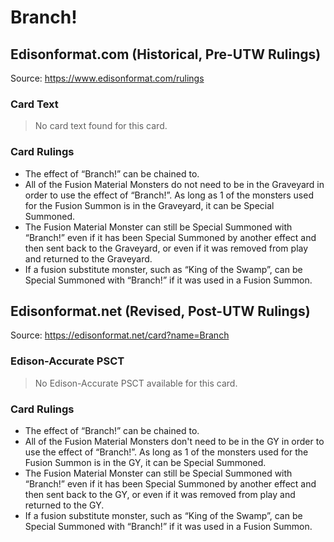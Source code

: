 # Branch!

## Edisonformat.com (Historical, Pre-UTW Rulings)

Source: https://www.edisonformat.com/rulings

### Card Text

> No card text found for this card.

### Card Rulings

*   The effect of “Branch!” can be chained to.
*   All of the Fusion Material Monsters do not need to be in the Graveyard in order to use the effect of “Branch!”. As long as 1 of the monsters used for the Fusion Summon is in the Graveyard, it can be Special Summoned.
*   The Fusion Material Monster can still be Special Summoned with “Branch!” even if it has been Special Summoned by another effect and then sent back to the Graveyard, or even if it was removed from play and returned to the Graveyard.
*   If a fusion substitute monster, such as “King of the Swamp”, can be Special Summoned with “Branch!” if it was used in a Fusion Summon.

## Edisonformat.net (Revised, Post-UTW Rulings)

Source: https://edisonformat.net/card?name=Branch

### Edison-Accurate PSCT

> No Edison-Accurate PSCT available for this card.

### Card Rulings

*   The effect of “Branch!” can be chained to.
*   All of the Fusion Material Monsters don't need to be in the GY in order to use the effect of “Branch!”. As long as 1 of the monsters used for the Fusion Summon is in the GY, it can be Special Summoned.
*   The Fusion Material Monster can still be Special Summoned with “Branch!” even if it has been Special Summoned by another effect and then sent back to the GY, or even if it was removed from play and returned to the GY.
*   If a fusion substitute monster, such as “King of the Swamp”, can be Special Summoned with “Branch!” if it was used in a Fusion Summon.
            